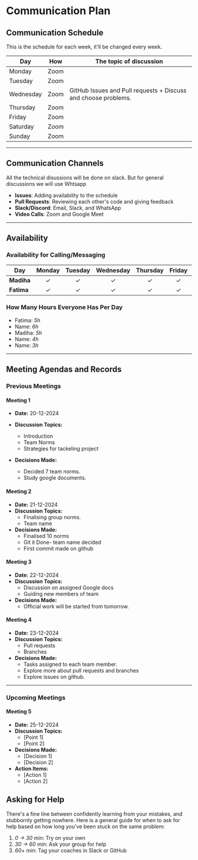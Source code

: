 <!--
    this template is for inspiration, feel free to change it however you like!

    Careful! be sure to protect your privacy when filling out this document
        everything you write here will be public
        so share only what you are comfortable sharing online
        you can share the rest in confidence with you group by another channel
-->

# Communication Plan

## Communication Schedule
This is the schedule for each week, it'll be changed every week.

| Day       | How  | The topic of discussion |
|-----------|:----:|-------------------------|
|Monday     |Zoom  |                         |
|Tuesday     |Zoom  |                         |
|Wednesday     |Zoom  |GitHub Issues and Pull requests + Discuss and choose problems. |
|Thursday     |Zoom  |                         |
|Friday     |Zoom  |                         |
|Saturday     |Zoom  |                         |
|Sunday     |Zoom  |                         |

---

## Communication Channels

All the technical disussions will be done on slack. But for general discussions we will use Whtsapp

- **Issues**: Adding availability to the schedule  
- **Pull Requests**: Reviewing each other's code and giving feedback  
- **Slack/Discord**: Email, Slack, and WhatsApp  
- **Video Calls**: Zoom and Google Meet  

---

## Availability

### Availability for Calling/Messaging

| Day      | Monday | Tuesday | Wednesday | Thursday | Friday | Saturday | Sunday |
|----------|:------:|:-------:|:---------:|:--------:|:------:|:--------:|:------:|
| **Madiha** |   ✓    |    ✓    |     ✓     |     ✓     |    ✓    |     ✓     |    ✓   |
| **Fatima** |   ✓    |    ✓    |     ✓     |     ✓     |    ✓    |     ✓     |    ✓   |

### How Many Hours Everyone Has Per Day

- Fatima: _5h_  
- Name: _6h_  
- Madiha: _5h_  
- Name: _4h_  
- Name: _3h_  

---

## Meeting Agendas and Records

### Previous Meetings

#### Meeting 1
- **Date:** 20-12-2024  
- **Discussion Topics:**  
  - Introduction 
  - Team Norms 
  - Strategies for tackeling project

- **Decisions Made:**  
  - Decided 7 team norms.
  - Study google documents.

#### Meeting 2
- **Date:** 21-12-2024  
- **Discussion Topics:**  
  - Finalising group norms.
  - Team name  
- **Decisions Made:**  
  - Finalised 10 norms
  - Git it Done- team name decided
  - First commit made on github  

#### Meeting 3
- **Date:** 22-12-2024  
- **Discussion Topics:**  
  - Discussion on assigned Google docs
  - Guiding new members of team
- **Decisions Made:**  
  - Official work will be started from tomorrow. 

#### Meeting 4
- **Date:** 23-12-2024  
- **Discussion Topics:**  
  - Pull requests
  - Branches
- **Decisions Made:**  
  - Tasks assigned to each team member.
  - Explore more about pull requests and branches
  - Explore issues on github.

---

### Upcoming Meetings

#### Meeting 5
- **Date:** 25-12-2024 
- **Discussion Topics:**  
  - [Point 1]  
  - [Point 2]  
- **Decisions Made:**  
  - [Decision 1]  
  - [Decision 2]  
- **Action Items:**  
  - [Action 1]  
  - [Action 2]  


## Asking for Help

There's a fine line between confidently learning from your mistakes, and
stubbornly getting nowhere. Here is a general guide for when to ask for help
based on how long you've been stuck on the same problem:

1. _0 -> 30 min_: Try on your own
1. _30 -> 60 min_: Ask your group for help
1. _60+ min_: Tag your coaches in Slack or GitHub
